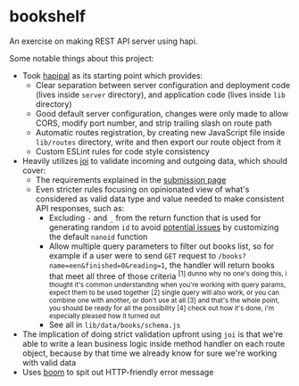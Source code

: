 # bookshelf
 An exercise on making REST API server using hapi.

 Some notable things about this project:
 - Took [hapipal](https://hapipal.com) as its starting point which provides:
   - Clear separation between server configuration and deployment code (lives inside `server` directory), and application code (lives inside `lib` directory)
   - Good default server configuration, changes were only made to allow CORS, modify port number, and strip trailing slash on route path
   - Automatic routes registration, by creating new JavaScript file inside `lib/routes` directory, write and then export our route object from it
   - Custom ESLint rules for code style consistency
 - Heavily utilizes [joi](https://hapi.dev/tutorials/validation/#joi) to validate incoming and outgoing data, which should cover:
   - The requirements explained in the [submission page](https://www.dicoding.com/academies/261/tutorials/14967)
   - Even stricter rules focusing on opinionated view of what's considered as valid data type and value needed to make consistent API responses, such as:
     - Excluding `-` and `_` from the return function that is used for generating random `id` to avoid [potential issues](https://github.com/ai/nanoid/issues/347) by customizing the default `nanoid` function
     - Allow multiple query parameters to filter out books list, so for example if a user were to send `GET` request to `/books?name=een&finished=0&reading=1`, the handler will return books that meet all three of those criteria <sup>[1] dunno why no one's doing this, i thought it's common understanding when you're working with query params, expect them to be used together [2] single query will also work, or you can combine one with another, or don't use at all [3] and that's the whole point, you should be ready for all the possibility [4] check out how it's done, i'm especially pleased how it turned out</sup>
     - See all in `lib/data/books/schema.js`
 - The implication of doing strict validation upfront using `joi` is that we're able to write a lean business logic inside method handler on each route object, because by that time we already know for sure we're working with valid data
 - Uses [boom](https://github.com/hapijs/boom/tree/master) to spit out HTTP-friendly error message
